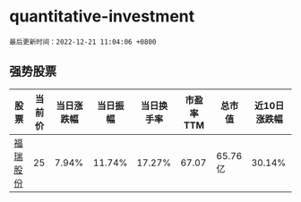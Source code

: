 # quantitative-investment

`最后更新时间：2022-12-21 11:04:06 +0800`

## 强势股票

|股票|当前价|当日涨跌幅|当日振幅|当日换手率|市盈率TTM|总市值|近10日涨跌幅|
|----|----|----|----|----|----|----|----|
|[福瑞股份](https://xueqiu.com/S/SZ300049)|25|7.94%|11.74%|17.27%|67.07|65.76亿|30.14%|
